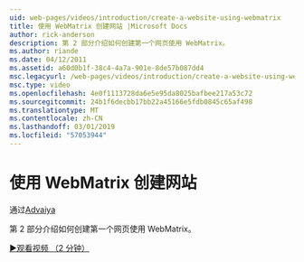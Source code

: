 ```yaml
---
uid: web-pages/videos/introduction/create-a-website-using-webmatrix
title: 使用 WebMatrix 创建网站 |Microsoft Docs
author: rick-anderson
description: 第 2 部分介绍如何创建第一个网页使用 WebMatrix。
ms.author: riande
ms.date: 04/12/2011
ms.assetid: a60d0b1f-38c4-4a7a-901e-8de57b087dd4
msc.legacyurl: /web-pages/videos/introduction/create-a-website-using-webmatrix
msc.type: video
ms.openlocfilehash: 4e0f1113728da6e5e95da8025bafbee217a53c72
ms.sourcegitcommit: 24b1f6decbb17bb22a45166e5fdb0845c65af498
ms.translationtype: MT
ms.contentlocale: zh-CN
ms.lasthandoff: 03/01/2019
ms.locfileid: "57053944"
---
```

<a name="create-a-website-using-webmatrix"></a>使用 WebMatrix 创建网站
====================
通过[Advaiya](https://twitter.com/Advaiyasolns)

第 2 部分介绍如何创建第一个网页使用 WebMatrix。

[&#9654;观看视频 （2 分钟）](https://channel9.msdn.com/Blogs/ASP-NET-Site-Videos/create-a-website-using-webmatrix)
